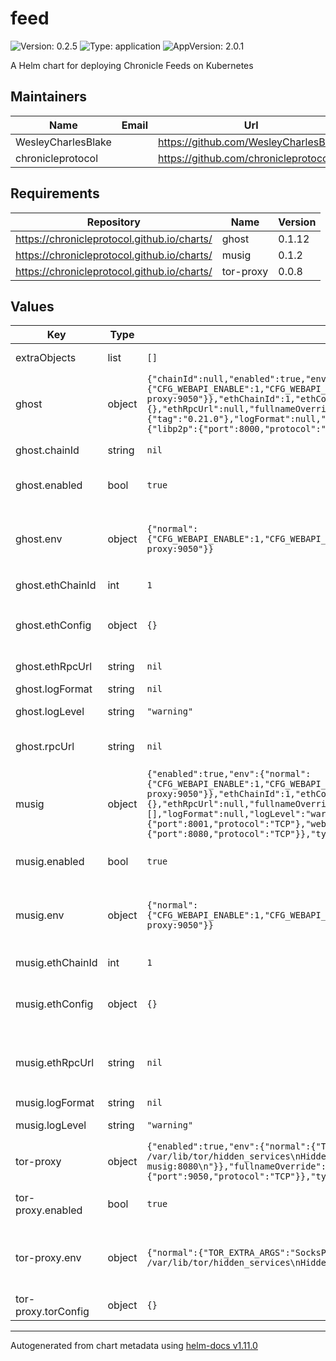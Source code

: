 # feed

![Version: 0.2.5](https://img.shields.io/badge/Version-0.2.5-informational?style=flat-square) ![Type: application](https://img.shields.io/badge/Type-application-informational?style=flat-square) ![AppVersion: 2.0.1](https://img.shields.io/badge/AppVersion-2.0.1-informational?style=flat-square)

A Helm chart for deploying Chronicle Feeds on Kubernetes

## Maintainers

| Name | Email | Url |
| ---- | ------ | --- |
| WesleyCharlesBlake |  | <https://github.com/WesleyCharlesBlake> |
| chronicleprotocol |  | <https://github.com/chronicleprotocol> |

## Requirements

| Repository | Name | Version |
|------------|------|---------|
| https://chronicleprotocol.github.io/charts/ | ghost | 0.1.12 |
| https://chronicleprotocol.github.io/charts/ | musig | 0.1.2 |
| https://chronicleprotocol.github.io/charts/ | tor-proxy | 0.0.8 |

## Values

| Key | Type | Default | Description |
|-----|------|---------|-------------|
| extraObjects | list | `[]` | Extra K8s manifests to deploy |
| ghost | object | `{"chainId":null,"enabled":true,"env":{"normal":{"CFG_WEBAPI_ENABLE":1,"CFG_WEBAPI_LISTEN_ADDR":"","CFG_WEBAPI_SOCKS5_PROXY_ADDR":"tor-proxy:9050"}},"ethChainId":1,"ethConfig":{},"ethRpcUrl":null,"fullnameOverride":"ghost","image":{"tag":"0.21.0"},"logFormat":null,"logLevel":"warning","rpcUrl":null,"service":{"ports":{"libp2p":{"port":8000,"protocol":"TCP"}},"type":"LoadBalancer"}}` | Ghost component of the feed |
| ghost.chainId | string | `nil` | default eth chain id for `rpcUrl` |
| ghost.enabled | bool | `true` | values for musig: refer to the [ghost](https://github.com/chronicleprotocol/charts/blob/main/charts/ghost/values.yaml) subchart |
| ghost.env | object | `{"normal":{"CFG_WEBAPI_ENABLE":1,"CFG_WEBAPI_LISTEN_ADDR":"","CFG_WEBAPI_SOCKS5_PROXY_ADDR":"tor-proxy:9050"}}` | non-sensitive variables passed to container as environment variables |
| ghost.ethChainId | int | `1` | eth chain id for `ethRpcUrl` |
| ghost.ethConfig | object | `{}` | Provide eth keystore, eth from address and eth password from existing secrets |
| ghost.ethRpcUrl | string | `nil` | eth RPC url (always ethereum mainnet) |
| ghost.logFormat | string | `nil` | log format (json, text) |
| ghost.logLevel | string | `"warning"` | log level (debug, info, warning, error) |
| ghost.rpcUrl | string | `nil` | default eth RPC url (can be testnet or mainnet) |
| musig | object | `{"enabled":true,"env":{"normal":{"CFG_WEBAPI_ENABLE":1,"CFG_WEBAPI_LISTEN_ADDR":":8080","CFG_WEBAPI_SOCKS5_PROXY_ADDR":"tor-proxy:9050"}},"ethChainId":1,"ethConfig":{},"ethRpcUrl":null,"fullnameOverride":"musig","image":{"tag":"0.12.0"},"imagePullSecrets":[],"logFormat":null,"logLevel":"warning","service":{"ports":{"libp2p":{"port":8001,"protocol":"TCP"},"webapi":{"port":8080,"protocol":"TCP"}},"type":"LoadBalancer"}}` | Musig component of the feed |
| musig.enabled | bool | `true` | values for musig: refer to the [musig](https://github.com/chronicleprotocol/charts/blob/main/charts/musig/values.yaml) subchart |
| musig.env | object | `{"normal":{"CFG_WEBAPI_ENABLE":1,"CFG_WEBAPI_LISTEN_ADDR":":8080","CFG_WEBAPI_SOCKS5_PROXY_ADDR":"tor-proxy:9050"}}` | non-sensitive variables passed to container as environment variables |
| musig.ethChainId | int | `1` | default eth chain id for `ethRpcUrl` |
| musig.ethConfig | object | `{}` | Provide eth keystore, eth from address and eth password from existing secrets |
| musig.ethRpcUrl | string | `nil` | default eth RPC url (can be testnet or mainnet). Must mach same chain `.Values.ghost.rpcUrl` |
| musig.logFormat | string | `nil` | log format (json, text) |
| musig.logLevel | string | `"warning"` | log level (debug, info, warning, error) |
| tor-proxy | object | `{"enabled":true,"env":{"normal":{"TOR_EXTRA_ARGS":"SocksPort 0.0.0.0:9050\nHiddenServiceDir /var/lib/tor/hidden_services\nHiddenServicePort 8888 musig:8080\n"}},"fullnameOverride":"tor-proxy","service":{"ports":{"socks":{"port":9050,"protocol":"TCP"}},"type":"ClusterIP"},"torConfig":{}}` | Tor proxy component of the feed for WEB_API transport. |
| tor-proxy.enabled | bool | `true` | values for tor-proxy: refer to the [tor-proxy](https://github.com/chronicleprotocol/charts/blob/main/charts/tor-proxy/values.yaml) subchart |
| tor-proxy.env | object | `{"normal":{"TOR_EXTRA_ARGS":"SocksPort 0.0.0.0:9050\nHiddenServiceDir /var/lib/tor/hidden_services\nHiddenServicePort 8888 musig:8080\n"}}` | non-sensitive variables passed to container as environment variables |
| tor-proxy.torConfig | object | `{}` | provide tor keys from existing secret |

----------------------------------------------
Autogenerated from chart metadata using [helm-docs v1.11.0](https://github.com/norwoodj/helm-docs/releases/v1.11.0)

